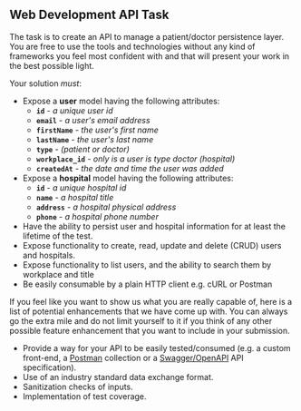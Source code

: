 ## Web Development API Task

The task is to create an API to manage a patient/doctor persistence layer. You are free to use the tools and technologies without any kind of frameworks you feel most confident with and that will present your work in the best possible light.

Your solution _must_:

- Expose a **user** model having the following attributes:
    - **`id`** - _a unique user id_
    - **`email`** - _a user's email address_
    - **`firstName`** - _the user's first name_
    - **`lastName`** - _the user's last name_
    - **`type`** - _(patient or doctor)_
    - **`workplace_id`** - _only is a user is type doctor (hospital)_
    - **`createdAt`** - _the date and time the user was added_
- Expose a **hospital** model having the following attributes:
    - **`id`** - _a unique hospital id_
    - **`name`** - _a hospital title_
    - **`address`** - _a hospital physical address_
    - **`phone`** - _a hospital phone number_
- Have the ability to persist user and hospital information for at least the lifetime of the test.
- Expose functionality to create, read, update and delete (CRUD) users and hospitals.
- Expose functionality to list users, and the ability to search them by workplace and title  
- Be easily consumable by a plain HTTP client e.g. cURL or Postman

If you feel like you want to show us what you are really capable of, here is a list of potential enhancements that we have come up with. You can always go the extra mile and do not limit yourself to it if you think of any other possible feature enhancement that you want to include in your submission.

- Provide a way for your API to be easily tested/consumed (e.g. a custom front-end, a [Postman](https://www.getpostman.com/) collection or a [Swagger/OpenAPI](https://swagger.io/) API specification).
- Use of an industry standard data exchange format.
- Sanitization checks of inputs.
- Implementation of test coverage.
